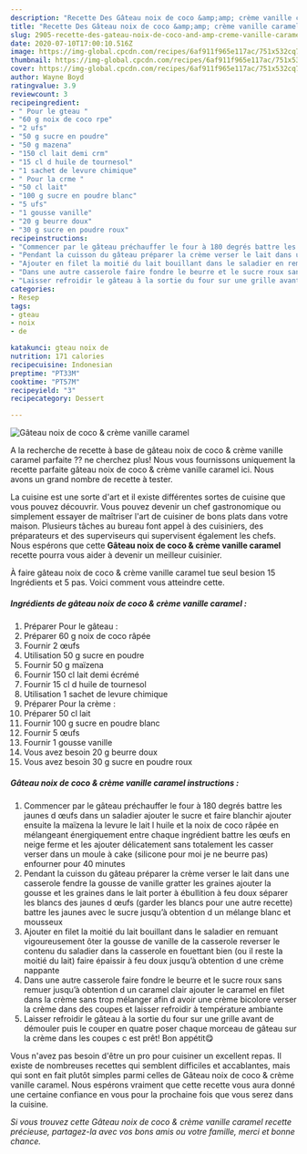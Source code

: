 ```yaml
---
description: "Recette Des Gâteau noix de coco &amp;amp; crème vanille caramel"
title: "Recette Des Gâteau noix de coco &amp;amp; crème vanille caramel"
slug: 2905-recette-des-gateau-noix-de-coco-and-amp-creme-vanille-caramel
date: 2020-07-10T17:00:10.516Z
image: https://img-global.cpcdn.com/recipes/6af911f965e117ac/751x532cq70/gateau-noix-de-coco-creme-vanille-caramel-photo-principale-de-la-recette.jpg
thumbnail: https://img-global.cpcdn.com/recipes/6af911f965e117ac/751x532cq70/gateau-noix-de-coco-creme-vanille-caramel-photo-principale-de-la-recette.jpg
cover: https://img-global.cpcdn.com/recipes/6af911f965e117ac/751x532cq70/gateau-noix-de-coco-creme-vanille-caramel-photo-principale-de-la-recette.jpg
author: Wayne Boyd
ratingvalue: 3.9
reviewcount: 3
recipeingredient:
- " Pour le gteau "
- "60 g noix de coco rpe"
- "2 ufs"
- "50 g sucre en poudre"
- "50 g mazena"
- "150 cl lait demi crm"
- "15 cl d huile de tournesol"
- "1 sachet de levure chimique"
- " Pour la crme "
- "50 cl lait"
- "100 g sucre en poudre blanc"
- "5 ufs"
- "1 gousse vanille"
- "20 g beurre doux"
- "30 g sucre en poudre roux"
recipeinstructions:
- "Commencer par le gâteau préchauffer le four à 180 degrés battre les jaunes d œufs dans un saladier ajouter le sucre et faire blanchir ajouter ensuite la maïzena la levure le lait l huile et la noix de coco râpée en mélangeant énergiquement entre chaque ingrédient battre les œufs en neige ferme et les ajouter délicatement sans totalement les casser verser dans un moule à cake (silicone pour moi je ne beurre pas) enfourner pour 40 minutes"
- "Pendant la cuisson du gâteau préparer la crème verser le lait dans une casserole fendre la gousse de vanille gratter les graines ajouter la gousse et les graines dans le lait porter à ébullition à feu doux séparer les blancs des jaunes d œufs (garder les blancs pour une autre recette) battre les jaunes avec le sucre jusqu’à obtention d un mélange blanc et mousseux"
- "Ajouter en filet la moitié du lait bouillant dans le saladier en remuant vigoureusement ôter la gousse de vanille de la casserole reverser le contenu du saladier dans la casserole en fouettant bien (ou il reste la moitié du lait) faire épaissir à feu doux jusqu’à obtention d une crème nappante"
- "Dans une autre casserole faire fondre le beurre et le sucre roux sans remuer jusqu’à obtention d un caramel clair ajouter le caramel en filet dans la crème sans trop mélanger afin d avoir une crème bicolore verser la crème dans des coupes et laisser refroidir à température ambiante"
- "Laisser refroidir le gâteau à la sortie du four sur une grille avant de démouler puis le couper en quatre poser chaque morceau de gâteau sur la crème dans les coupes c est prêt! Bon appétit😋"
categories:
- Resep
tags:
- gteau
- noix
- de

katakunci: gteau noix de 
nutrition: 171 calories
recipecuisine: Indonesian
preptime: "PT33M"
cooktime: "PT57M"
recipeyield: "3"
recipecategory: Dessert

---
```



![Gâteau noix de coco &amp; crème vanille caramel](https://img-global.cpcdn.com/recipes/6af911f965e117ac/751x532cq70/gateau-noix-de-coco-creme-vanille-caramel-photo-principale-de-la-recette.jpg)

A la recherche de recette à base de gâteau noix de coco &amp; crème vanille caramel parfaite ?? ne cherchez plus! Nous vous fournissons uniquement la recette parfaite gâteau noix de coco &amp; crème vanille caramel ici. Nous avons un grand nombre de recette à tester.

La cuisine est une sorte d'art et il existe différentes sortes de cuisine que vous pouvez découvrir. Vous pouvez devenir un chef gastronomique ou simplement essayer de maîtriser l'art de cuisiner de bons plats dans votre maison. Plusieurs tâches au bureau font appel à des cuisiniers, des préparateurs et des superviseurs qui supervisent également les chefs. Nous espérons que cette <strong> Gâteau noix de coco &amp; crème vanille caramel </strong> recette pourra vous aider à devenir un meilleur cuisinier.

<!--inarticleads1-->

À faire gâteau noix de coco &amp; crème vanille caramel tue seul besion 15 Ingrédients et 5 pas. Voici comment vous atteindre cette.

##### Ingrédients de gâteau noix de coco &amp; crème vanille caramel :

1. Préparer  Pour le gâteau :
1. Préparer 60 g noix de coco râpée
1. Fournir 2 œufs
1. Utilisation 50 g sucre en poudre
1. Fournir 50 g maïzena
1. Fournir 150 cl lait demi écrémé
1. Fournir 15 cl d huile de tournesol
1. Utilisation 1 sachet de levure chimique
1. Préparer  Pour la crème :
1. Préparer 50 cl lait
1. Fournir 100 g sucre en poudre blanc
1. Fournir 5 œufs
1. Fournir 1 gousse vanille
1. Vous avez besoin 20 g beurre doux
1. Vous avez besoin 30 g sucre en poudre roux




<!--inarticleads2-->

##### Gâteau noix de coco &amp; crème vanille caramel instructions :

1. Commencer par le gâteau préchauffer le four à 180 degrés battre les jaunes d œufs dans un saladier ajouter le sucre et faire blanchir ajouter ensuite la maïzena la levure le lait l huile et la noix de coco râpée en mélangeant énergiquement entre chaque ingrédient battre les œufs en neige ferme et les ajouter délicatement sans totalement les casser verser dans un moule à cake (silicone pour moi je ne beurre pas) enfourner pour 40 minutes
1. Pendant la cuisson du gâteau préparer la crème verser le lait dans une casserole fendre la gousse de vanille gratter les graines ajouter la gousse et les graines dans le lait porter à ébullition à feu doux séparer les blancs des jaunes d œufs (garder les blancs pour une autre recette) battre les jaunes avec le sucre jusqu’à obtention d un mélange blanc et mousseux
1. Ajouter en filet la moitié du lait bouillant dans le saladier en remuant vigoureusement ôter la gousse de vanille de la casserole reverser le contenu du saladier dans la casserole en fouettant bien (ou il reste la moitié du lait) faire épaissir à feu doux jusqu’à obtention d une crème nappante
1. Dans une autre casserole faire fondre le beurre et le sucre roux sans remuer jusqu’à obtention d un caramel clair ajouter le caramel en filet dans la crème sans trop mélanger afin d avoir une crème bicolore verser la crème dans des coupes et laisser refroidir à température ambiante
1. Laisser refroidir le gâteau à la sortie du four sur une grille avant de démouler puis le couper en quatre poser chaque morceau de gâteau sur la crème dans les coupes c est prêt! Bon appétit😋




<!--inarticleads1-->

<p>
Vous n'avez pas besoin d'être un pro pour cuisiner un excellent repas. Il existe de nombreuses recettes qui semblent difficiles et accablantes, mais qui sont en fait plutôt simples parmi celles de Gâteau noix de coco &amp; crème vanille caramel. Nous espérons vraiment que cette recette vous aura donné une certaine confiance en vous pour la prochaine fois que vous serez dans la cuisine.
</p>

<p>
<i>Si vous trouvez cette Gâteau noix de coco &amp; crème vanille caramel recette précieuse, partagez-la avec vos bons amis ou votre famille, merci et bonne chance.</i>
</p>
